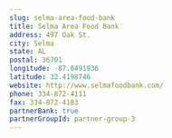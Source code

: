 ```yaml
---
slug: selma-area-food-bank
title: Selma Area Food Bank
address: 497 Oak St.
city: Selma
state: AL
postal: 36701
longitude: -87.0491936
latitude: 32.4198746
website: http://www.selmafoodbank.com/
phone: 334-872-4111
fax: 334-872-4183
partnerBank: true
partnerGroupId: partner-group-3
---
```

